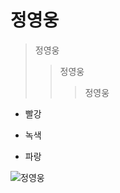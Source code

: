 # 정영웅
> 정영웅
>> 정영웅
>>> 정영웅
- 빨강
+ 녹색
* 파랑

![정영웅](http://cfile4.uf.tistory.com/image/2157C34D57B3143107172B)
